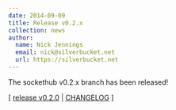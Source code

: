 ```yaml
---
date: 2014-09-09
title: Release v0.2.x
collection: news
author: 
  name: Nick Jennings
  email: nick@silverbucket.net
  url: https://silverbucket.net
---
```


The sockethub v0.2.x branch has been released! 

[ [release v0.2.0](https://github.com/sockethub/sockethub/releases/tag/v0.2.0) | [CHANGELOG](https://github.com/sockethub/sockethub/blob/v0.2.0/CHANGELOG.md) ]
